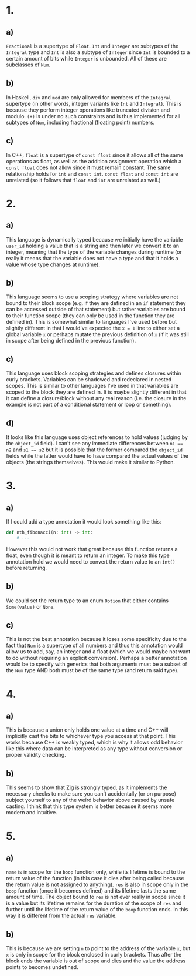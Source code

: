 # 1.

## a)

`Fractional` is a supertype of `Float`. `Int` and `Integer` are subtypes of the
`Integral` type and `Int` is also a subtype of `Integer` since `Int` is bounded
to a certain amount of bits while `Integer` is unbounded. All of these are
subclasses of `Num`.

## b)

In Haskell, `div` and `mod` are only allowed for members of the `Integral`
supertype (in other words, integer variants like `Int` and `Integral`). This is
because they perform integer operations like truncated division and modulo.
`(+)` is under no such constraints and is thus implemented for all subtypes of
`Num`, including fractional (floating point) numbers.

## c)

In C++, `float` is a supertype of `const float` since it allows all of the same
operations as float, as well as the addition assignment operation which a
`const float` does not allow since it must remain constant. The same
relationship holds for `int` and `const int`. `const float` and `const int` are
unrelated (so it follows that `float` and `int` are unrelated as well.)

# 2.

## a)

This language is dynamically typed because we initially have the variable
`user_id` holding a value that is a string and then later we convert it to an
integer, meaning that the type of the variable changes during runtime (or really
it means that the variable does not have a type and that it holds a value whose
type changes at runtime).

## b)

This language seems to use a scoping strategy where variables are not bound to
their block scope (e.g. if they are defined in an `if` statement they can be
accessed outside of that statement) but rather variables are bound to their
function scope (they can only be used in the function they are defined in). This
is somewhat similar to languages I've used before but slightly different in that
I would've expected the `x = 1` line to either set a global variable `x` or
perhaps mutate the previous definition of `x` (if it was still in scope after
being defined in the previous function).

## c)

This language uses block scoping strategies and defines closures within curly
brackets. Variables can be shadowed and redeclared in nested scopes. This is
similar to other languages I've used in that variables are scoped to the block
they are defined in. It is maybe slightly different in that it can define a
closure/block without any real reason (i.e. the closure in the example is not
part of a conditional statement or loop or something).

## d)

It looks like this language uses object references to hold values (judging by
the `object_id` field). I can't see any immediate differences between `n1 == n2`
and `s1 == s2` but it is possible that the former compared the `object_id`
fields while the latter would have to have compared the actual values of the
objects (the strings themselves). This would make it similar to Python.

# 3.

## a)

If I could add a type annotation it would look something like this:

```python
def nth_fibonacci(n: int) -> int:
    # ...
```

However this would not work that great because this function returns a float,
even though it is meant to return an integer. To make this type annotation hold
we would need to convert the return value to an `int()` before returning.

## b)

We could set the return type to an enum `Option` that either contains
`Some(value)` or `None`.

## c)

This is not the best annotation because it loses some specificity due to the
fact that `Num` is a supertype of all numbers and thus this annotation would
allow us to add, say, an integer and a float (which we would maybe not want to
do without requiring an explicit conversion). Perhaps a better annotation would
be to specify with generics that both arguments must be a subset of the `Num`
type AND both must be of the same type (and return said type).

# 4.

## a)

This is because a union only holds one value at a time and C++ will implicitly
cast the bits to whichever type you access at that point. This works because C++
is weakly typed, which is why it allows odd behavior like this where data can be
interpreted as any type without conversion or proper validity checking.

## b)

This seems to show that Zig is strongly typed, as it implements the necessary
checks to make sure you can't accidentally (or on purpose) subject yourself to
any of the weird behavior above caused by unsafe casting. I think that this type
system is better because it seems more modern and intuitive.

# 5.

## a)

`name` is in scope for the `boop` function only, while its lifetime is bound to
the return value of the function (in this case it dies after being called
because the return value is not assigned to anything). `res` is also in scope
only in the `boop` function (once it becomes defined) and its lifetime lasts the
same amount of time. The object bound to `res` is not ever really in scope since
it is a value but its lifetime remains for the duration of the scope of `res`
and further until the lifetime of the return value of the `boop` function ends.
In this way it is different from the actual `res` variable.

## b)

This is because we are setting `n` to point to the address of the variable `x`,
but `x` is only in scope for the block enclosed in curly brackets. Thus after
the block ends the variable is out of scope and dies and the value the address
points to becomes undefined.
